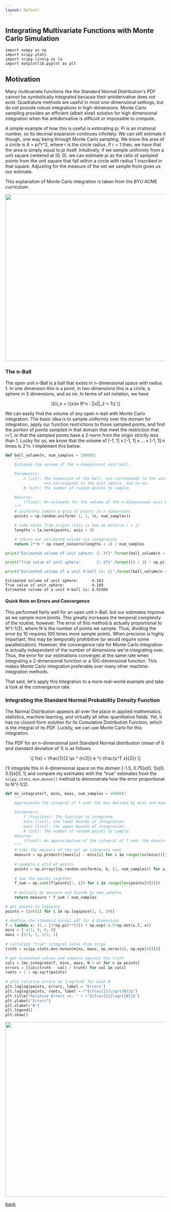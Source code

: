 ```yaml
---
layout: default
---
```


## Integrating Multivariate Functions with Monte Carlo Simulation

<script type="text/javascript" async="" src="https://cdnjs.cloudflare.com/ajax/libs/mathjax/2.7.4/MathJax.js?config=TeX-MML-AM_CHTML"></script>  


```
import numpy as np
import scipy.stats 
import scipy.linalg as la 
import matplotlib.pyplot as plt 
```

## Motivation

Many multivariate functions like the Standard Normal Distribution's PDF cannot be symbolically integrated because their antiderivative does not exist. Quadrature methods are useful in most one-dimensional settings, but do not provide robust integrations in high-dimensions. Monte Carlo sampling provides an efficient (albeit slow) solution for high dimensional integration when the antiderivative is difficult or impossible to compute.  

A simple example of how this is useful is estimating pi. Pi is an irrational number, so its decimal expansion continues infinitely. We can still estimate it though, one way being through Monte Carlo sampling. We know the area of a circle is A = pi*r^2, where r is the circle radius. If r = 1 then, we have that the area is simply equal to pi itself. Intuitively, if we sample uniformly from a unit square centered at (0, 0), we can estimate pi as the ratio of sampled points from the unit square that fall within a circle with radius 1 inscribed in that square. Adjusting for the measure of the set we sample from gives us our estimate. 

This explanation of Monte Carlo integration is taken from the BYU ACME curriculum. 

<img src="integration.jpg" width="900" height="525"> 

### The n-Ball 

The open unit n-Ball is a ball that exists in n-dimensional space with radius 1. In one dimension this is a point, in two dimensions this is a circle, a sphere in 3 dimensions, and so on. In terms of set notation, we have 

<p><span class="math display">\[U_n = \{x\in R^n : ||x||_2 < 1\} \]</span></p> 

We can easily find the volume of any open n-ball with Monte Carlo integration. The basic idea is to sample uniformly over the domain for integration, apply our function restrictions to those sampled points, and find the portion of points sampled in that domain that meet the restriction that r<1, or that the sampled points have a 2-norm from the origin strictly less than 1. Lucky for us, we know that the volume of [-1, 1] x [-1, 1] x ... x [-1, 1] n times is 2^n. I implement this below. 

```python 
def ball_volume(n, num_samples = 10000):
    """
    Estimate the volume of the n-dimensional unit ball.

    Parameters:
        n (int): The dimension of the ball. n=2 corresponds to the unit circle,
                 n=3 corresponds to the unit sphere, and so on.
        N (int): The number of random points to sample.

    Returns:
        (float): An estimate for the volume of the n-dimensional unit ball.
    """
    # uniformly sample a grid of points in n dimensions 
    points = np.random.uniform(-1, 1, (n, num_samples))  

    # take norms from origin (this is how we enforce r < 1)  
    lengths = la.norm(points, axis = 0)

    # return our estimated volume via integration  
    return 2**n * np.count_nonzero(lengths < 1) / num_samples 
```
```python 
print("Estimated volume of unit sphere: {:.3f}".format(ball_volume(n = 3, N = 10**6)))

print("True value of unit sphere:       {:.3f}".format((4 / 3) * np.pi))

print("Estimated volume of a unit 4-ball is: {}".format(ball_volume(n = 4, N = 10**5))) 
```
```
Estimated volume of unit sphere:      4.183
True value of unit sphere:            4.189
Estimated volume of a unit 4-ball is: 4.91504
```

#### Quick Note on Errors and Convergence 
This performed fairly well for an open unit n-Ball, but our estimates improve as we sample more points. This greatly increases the temporal complexity of the routine, however. The error of this method is actually proportional to N^(-1/2), where N
is the number of points we sample. Thus, dividing the error by 10 requires 100 times more sample points. When precision is highly important, this may be temporally prohibitive (or would require some parallelization). However, the convergence rate for Monte Carlo integration is actually independent of the number of dimensions we're integrating over. Thus, the error for our estimations converges at the same rate when integrating a 2-dimensional function or a 100-dimensional function. This makes Monte Carlo integration preferable over many other machine-integration methods. 

That said, let's apply this integration to a more real-world example and take a look at the convergence rate.

### Integrating the Standard Normal Probability Density Function 

The Normal Distribution appears all over the place in applied mathematics, statistics, machine learning, and virtually all other quantitative fields. Yet, it has no closed-form solution for its Cumulative Distribution Function, which is the integral of its PDF. Luckily, we can use Monte Carlo for this integration. 

The PDF for an n-dimensional joint Standard Normal distribution (mean of 0 and standard deviation of 1) is as follows 

<p><span class="math display">\[ f(x) = \frac{1}{2 \pi ^ {n/2}} e ^{-\frac{x^T x}{2}} \]</span></p> 

I'll integrate this in 4-dimensional space on the domain [-1.5, 0.75]x[0, 1]x[0, 0.5]x[0, 1] and compare my estimates with the "true" estimates from the `scipy.stats.mvn.mvnun()` method to demonstrate how the error proportional to N^(-1/2). 

```python 
def mc_integrate(f, mins, maxs, num_samples = 10000):
    """
    Approximate the integral of f over the box defined by mins and maxs.

    Parameters:
        f (function): The function to integrate. 
        mins (list): the lower bounds of integration.
        maxs (list): the upper bounds of integration.
        N (int): The number of random points to sample.
    Returns:
        (float): An approximation of the integral of f over the domain.
    """
    # take the measure of the set we integrate over
    measure = np.product([maxs[i] - mins[i] for i in range(len(mins))])
    
    # saample a grid of points  
    points = np.array([np.random.uniform(a, b, (1, num_samples)) for a, b in zip(mins, maxs)])[:, 0]
    
    # sum the points together 
    f_sum = np.sum([f(points[:, i]) for i in range(len(points[0]))])
    
    # multiply by measure and divide by num_samples 
    return measure * f_sum / num_samples  
```

```python 
# get points in logspace 
points = [int(i) for i in np.logspace(1, 5, 20)] 

# dedfine the standard normal pdf for 4 dimensions 
f = lambda x: (1 / (2*np.pi)**(2)) * np.exp(-0.5*np.dot(x.T, x)) 
mins = [-3/2, 0, 0, 0] 
maxs = [3/4, 1, 1/2, 1]  
    
# calculate "true" integral value from scipy 
truth = scipy.stats.mvn.mvnun(mins, maxs, np.zeros(4), np.eye(4))[0]  

# get estimated values and compare against the truth 
vals = [mc_integrate(f, mins, maxs, N = n) for n in points] 
errors = [(abs(truth - val) / truth) for val in vals] 
roots = 1 / np.sqrt(points)   
    
# plot relative errors an 1/sqrt(N) for each N 
plt.loglog(points, errors, label = "Errors")
plt.loglog(points, roots, label = r"$\frac{1}{\sqrt{N}}$")
plt.title("Relative Errors vs. " + r"$\frac{1}{\sqrt{N}}$")
plt.ylabel("Errors")
plt.xlabel("N")
plt.legend()
plt.show()
```

<img src="relative_errors.jpg" width="900" height="550"> 



[back](./)
